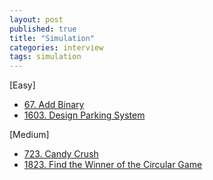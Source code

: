 ```yaml
---
layout: post
published: true
title: "Simulation"
categories: interview
tags: simulation
---
```


[Easy]
- [67. Add Binary](/interview/2023/04/29/add-binary/)
- [1603. Design Parking System](/interview/2023/06/01/design-parking-system/)

[Medium]
- [723. Candy Crush](/interview/2023/05/22/candy-crush/)
- [1823. Find the Winner of the Circular Game](/interview/2023/05/24/find-the-winner-of-the-circular-game/)